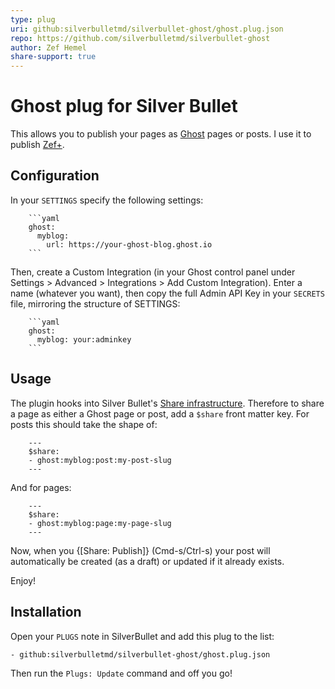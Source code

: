 ```yaml
---
type: plug
uri: github:silverbulletmd/silverbullet-ghost/ghost.plug.json
repo: https://github.com/silverbulletmd/silverbullet-ghost
author: Zef Hemel
share-support: true
---
```


<!-- #include [[https://raw.githubusercontent.com/silverbulletmd/silverbullet-ghost/main/README.md]] -->
# Ghost plug for Silver Bullet

This allows you to publish your pages as [Ghost](https://ghost.org/) pages or posts. I use it to publish [Zef+](https://zef.plus).

## Configuration
In your `SETTINGS` specify the following settings:

        ```yaml
        ghost:
          myblog:
            url: https://your-ghost-blog.ghost.io
        ```

Then, create a Custom Integration (in your Ghost control panel under Settings > Advanced > Integrations > Add Custom Integration). Enter a name (whatever you want), then copy the full Admin API Key in your `SECRETS` file, mirroring the structure of SETTINGS:

        ```yaml
        ghost:
          myblog: your:adminkey
        ```

## Usage
The plugin hooks into Silver Bullet's [Share infrastructure](https://silverbullet.md/%F0%9F%94%8C_Share). Therefore to share a page as either a Ghost page or post, add a `$share` front matter key. For posts this should take the shape of:

        ---
        $share:
        - ghost:myblog:post:my-post-slug
        ---

And for pages:

        ---
        $share:
        - ghost:myblog:page:my-page-slug
        ---

Now, when you {[Share: Publish]} (Cmd-s/Ctrl-s) your post will automatically be created (as a draft) or updated if it already exists. 

Enjoy!

## Installation
Open your `PLUGS` note in SilverBullet and add this plug to the list:

```
- github:silverbulletmd/silverbullet-ghost/ghost.plug.json
```

Then run the `Plugs: Update` command and off you go!
<!-- /include -->
